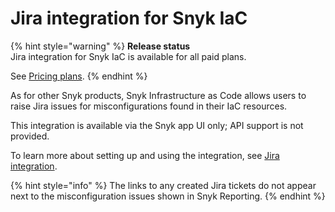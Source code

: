# Jira integration for Snyk IaC

{% hint style="warning" %}
**Release status**\
Jira integration for Snyk IaC is available for all paid plans.

See [Pricing plans](https://snyk.io/plans).
{% endhint %}

As for other Snyk products, Snyk Infrastructure as Code allows users to raise Jira issues for misconfigurations found in their IaC resources.

This integration is available via the Snyk app UI only; API support is not provided.

To learn more about setting up and using the integration, see [Jira integration](../../../integrate-with-snyk/jira-and-slack-integrations/jira-integration.md).

{% hint style="info" %}
The links to any created Jira tickets do not appear next to the misconfiguration issues shown in Snyk Reporting.
{% endhint %}
